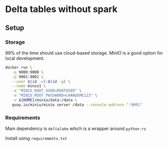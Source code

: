 # Delta tables without spark

## Setup

### Storage

99% of the time should use cloud-based storage. MinIO is a good option for local development.

```bash
docker run \
   -p 9000:9000 \
   -p 9001:9001 \
   --user $(id -u):$(id -g) \
   --name minio1 \
   -e "MINIO_ROOT_USER=ROOTUSER" \
   -e "MINIO_ROOT_PASSWORD=CHANGEME123" \
   -v ${HOME}/minio/data:/data \
   quay.io/minio/minio server /data --console-address ":9001"
```

### Requirements

Main dependency is `deltalake` which is a wrapper around `python-rs`

Install using `requirements.txt`
